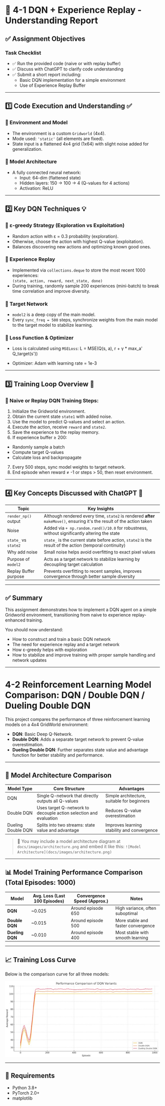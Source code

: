 # 📝 4-1 DQN + Experience Replay - Understanding Report

## ✅ Assignment Objectives

### Task Checklist
- ✅ Run the provided code (naive or with replay buffer)
- ✅ Discuss with ChatGPT to clarify code understanding
- ✅ Submit a short report including:
  - Basic DQN implementation for a simple environment
  - Use of Experience Replay Buffer

---

## 1️⃣ Code Execution and Understanding ✅

### 🧩 Environment and Model
- The environment is a custom `Gridworld` (4x4).
- Mode used: `'static'` (all elements are fixed).
- State input is a flattened 4x4 grid (1x64) with slight noise added for generalization.

### 🧠 Model Architecture
- A fully connected neural network:
  - Input: 64-dim (flattened state)
  - Hidden layers: 150 → 100 → 4 (Q-values for 4 actions)
  - Activation: ReLU

---

## 2️⃣ Key DQN Techniques 💡

### 🔹 ε-greedy Strategy (Exploration vs Exploitation)
- Random action with ε = 0.3 probability (exploration).
- Otherwise, choose the action with highest Q-value (exploitation).
- Balances discovering new actions and optimizing known good ones.

### 🔹 Experience Replay
- Implemented via `collections.deque` to store the most recent 1000 experiences:  
  `(state, action, reward, next_state, done)`
- During training, randomly sample 200 experiences (mini-batch) to break time correlation and improve diversity.

### 🔹 Target Network
- `model2` is a deep copy of the main model.
- Every `sync_freq = 500` steps, synchronize weights from the main model to the target model to stabilize learning.

### 🔹 Loss Function & Optimizer
- Loss is calculated using `MSELoss`:
L = MSE(Q(s, a), r + γ * max_a' Q_target(s'))

- Optimizer: Adam with learning rate = 1e-3

---

## 3️⃣ Training Loop Overview 🔁

### 🔄 Naive or Replay DQN Training Steps:
1. Initialize the Gridworld environment.
2. Obtain the current state `state1` with added noise.
3. Use the model to predict Q-values and select an action.
4. Execute the action, receive `reward` and `state2`.
5. Save the experience to the replay memory.
6. If experience buffer ≥ 200:
 - Randomly sample a batch
 - Compute target Q-values
 - Calculate loss and backpropagate
7. Every 500 steps, sync model weights to target network.
8. End episode when reward ≠ -1 or steps > 50, then reset environment.

---

## 4️⃣ Key Concepts Discussed with ChatGPT 📌

| Topic | Key Insights |
|-------|--------------|
| `render_np()` output | Although rendered every time, `state2` is rendered **after** `makeMove()`, ensuring it's the result of the action taken |
| Noise | Added via `+ np.random.rand()/10.0` for robustness, without significantly altering the state |
| `state_` vs `state2` | `state_` is the current state before action, `state2` is the result of the action (temporal continuity) |
| Why add noise | Small noise helps avoid overfitting to exact pixel values |
| Purpose of `model2` | Acts as a target network to stabilize learning by decoupling target calculation |
| Replay Buffer purpose | Prevents overfitting to recent samples, improves convergence through better sample diversity |

---

## ✅ Summary

This assignment demonstrates how to implement a DQN agent on a simple Gridworld environment, transitioning from naive to experience replay-enhanced training.

You should now understand:

- How to construct and train a basic DQN network
- The need for experience replay and a target network
- How ε-greedy helps with exploration
- How to stabilize and improve training with proper sample handling and network updates

---


# 4-2 Reinforcement Learning Model Comparison: DQN / Double DQN / Dueling Double DQN


This project compares the performance of three reinforcement learning models on a 4x4 GridWorld environment:

- **DQN**: Basic Deep Q-Network.
- **Double DQN**: Adds a separate target network to prevent Q-value overestimation.
- **Dueling Double DQN**: Further separates state value and advantage function for better stability and performance.

---

## 🧠 Model Architecture Comparison

| Model Type         | Core Structure                                         | Advantages                                    |
|--------------------|--------------------------------------------------------|-----------------------------------------------|
| DQN                | Single Q-network that directly outputs all Q-values    | Simple architecture, suitable for beginners   |
| Double DQN         | Uses target Q-network to decouple action selection and evaluation | Reduces Q-value overestimation        |
| Dueling Double DQN | Splits into two streams: state value and advantage     | Improves learning stability and convergence   |

> 📌 You may include a model architecture diagram at `docs/images/architecture.png` and embed it like this: `![Model Architecture](docs/images/architecture.png)`

---

## 📊 Model Training Performance Comparison (Total Episodes: 1000)

| Model              | Avg. Loss (Last 100 Episodes) | Convergence Speed (Approx.) | Notes                            |
|--------------------|-------------------------------|------------------------------|----------------------------------|
| **DQN**            | ~0.025                        | Around episode 650           | High variance, often suboptimal  |
| **Double DQN**     | ~0.015                        | Around episode 500           | More stable and faster convergence |
| **Dueling DQN**    | ~0.010                        | Around episode 400           | Most stable with smooth learning |

---

## 📈 Training Loss Curve

Below is the comparison curve for all three models:

![Training Comparison](https://github.com/yao790609/RL_HW4/blob/main/HW4-2.jpg)

---

## 📌  Requirements

- Python 3.8+
- PyTorch 2.0+
- matplotlib


